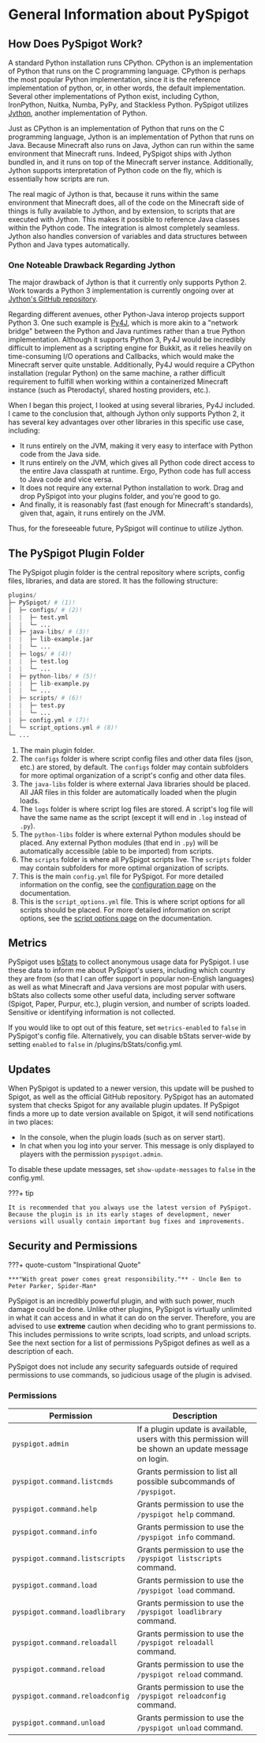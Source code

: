 # General Information about PySpigot

## How Does PySpigot Work?

A standard Python installation runs CPython. CPython is an implementation of Python that runs on the C programming language. CPython is perhaps the most popular Python implementation, since it is the reference implementation of python, or, in other words, the default implementation. Several other implementations of Python exist, including Cython, IronPython, Nuitka, Numba, PyPy, and Stackless Python. PySpigot utilizes [Jython](https://www.jython.org/), another implementation of Python.

Just as CPython is an implementation of Python that runs on the C programming language, Jython is an implementation of Python that runs on Java. Because Minecraft also runs on Java, Jython can run within the same environment that Minecraft runs. Indeed, PySpigot ships with Jython bundled in, and it runs on top of the Minecraft server instance. Additionally, Jython supports interpretation of Python code on the fly, which is essentially how scripts are run.

The real magic of Jython is that, because it runs within the same environment that Minecraft does, all of the code on the Minecraft side of things is fully available to Jython, and by extension, to scripts that are executed with Jython. This makes it possible to reference Java classes within the Python code. The integration is almost completely seamless. Jython also handles conversion of variables and data structures between Python and Java types automatically.

### One Noteable Drawback Regarding Jython

The major drawback of Jython is that it currently only supports Python 2. Work towards a Python 3 implementation is currently ongoing over at [Jython's GitHub repository](https://github.com/jython/jython).

Regarding different avenues, other Python-Java interop projects support Python 3. One such example is [Py4J](https://www.py4j.org/), which is more akin to a "network bridge" between the Python and Java runtimes rather than a true Python implementation. Although it supports Python 3, Py4J would be incredibly difficult to implement as a scripting engine for Bukkit, as it relies heavily on time-consuming I/O operations and Callbacks, which would make the Minecraft server quite unstable. Additionally, Py4J would require a CPython installation (regular Python) on the same machine, a rather difficult requirement to fulfill when working within a containerized Minecraft instance (such as Pterodactyl, shared hosting providers, etc.).

When I began this project, I looked at using several libraries, Py4J included. I came to the conclusion that, although Jython only supports Python 2, it has several key advantages over other libraries in this specific use case, including:

- It runs entirely on the JVM, making it very easy to interface with Python code from the Java side.
- It runs entirely on the JVM, which gives all Python code direct access to the entire Java classpath at runtime. Ergo, Python code has full access to Java code and vice versa.
- It does not require any external Python installation to work. Drag and drop PySpigot into your plugins folder, and you're good to go.
- And finally, it is reasonably fast (fast enough for Minecraft's standards), given that, again, it runs entirely on the JVM.

Thus, for the foreseeable future, PySpigot will continue to utilize Jython.

## The PySpigot Plugin Folder

The PySpigot plugin folder is the central repository where scripts, config files, libraries, and data are stored. It has the following structure:

``` py
plugins/
├─ PySpigot/ # (1)!
│  ├─ configs/ # (2)!
|  |  ├─ test.yml
|  |  └─ ...
│  ├─ java-libs/ # (3)!
|  |  ├─ lib-example.jar
|  |  └─ ...
|  ├─ logs/ # (4)!
|  |  ├─ test.log
|  |  └─ ...
|  ├─ python-libs/ # (5)!
|  |  ├─ lib-example.py
|  |  └─ ...
|  ├─ scripts/ # (6)!
|  |  ├─ test.py
|  |  └─ ...
|  ├─ config.yml # (7)!
|  └─ script_options.yml # (8)!
└─ ...
```

1.  The main plugin folder.
2.  The `configs` folder is where script config files and other data files (json, etc.) are stored, by default. The `configs` folder may contain subfolders for more optimal organization of a script's config and other data files.
3.  The `java-libs` folder is where external Java libraries should be placed. All JAR files in this folder are automatically loaded when the plugin loads.
4.  The `logs` folder is where script log files are stored. A script's log file will have the same name as the script (except it will end in `.log` instead of `.py`).
5.  The `python-libs` folder is where external Python modules should be placed. Any external Python modules (that end in `.py`) will be automatically accessible (able to be imported) from scripts.
6.  The `scripts` folder is where all PySpigot scripts live. The `scripts` folder may contain subfolders for more optimal organization of scripts.
7.  This is the main `config.yml` file for PySpigot. For more detailed information on the config, see the [configuration page](pluginconfiguration.md) on the documentation.
8.  This is the `script_options.yml` file. This is where script options for all scripts should be placed. For more detailed information on script options, see the [script options page](../scripts/scriptoptions.md) on the documentation.

## Metrics

PySpigot uses [bStats](https://bstats.org/) to collect anonymous usage data for PySpigot. I use these data to inform me about PySpigot's users, including which country they are from (so that I can offer support in popular non-English languages) as well as what Minecraft and Java versions are most popular with users. bStats also collects some other useful data, including server software (Spigot, Paper, Purpur, etc.), plugin version, and number of scripts loaded. Sensitive or identifying information is not collected.

If you would like to opt out of this feature, set `metrics-enabled` to `false` in PySpigot's config file. Alternatively, you can disable bStats server-wide by setting `enabled` to `false` in /plugins/bStats/config.yml.

## Updates

When PySpigot is updated to a newer version, this update will be pushed to Spigot, as well as the official GitHub repository. PySpigot has an automated system that checks Spigot for any available plugin updates.  If PySpigot finds a more up to date version available on Spigot, it will send notifications in two places:

- In the console, when the plugin loads (such as on server start).
- In chat when you log into your server. This message is only displayed to players with the permission `pyspigot.admin`.

To disable these update messages, set `show-update-messages` to `false` in the config.yml.

???+ tip

    It is recommended that you always use the latest version of PySpigot. Because the plugin is in its early stages of development, newer versions will usually contain important bug fixes and improvements.

## Security and Permissions

???+ quote-custom "Inspirational Quote"

    ***"With great power comes great responsibility."** - Uncle Ben to Peter Parker, Spider-Man*

PySpigot is an incredibly powerful plugin, and with such power, much damage could be done. Unlike other plugins, PySpigot is virtually unlimited in what it can access and in what it can do on the server. Therefore, you are advised to use **extreme** caution when deciding who to grant permissions to. This includes permissions to write scripts, load scripts, and unload scripts. See the next section for a list of permissions PySpigot defines as well as a description of each.

PySpigot does not include any security safeguards outside of required permissions to use commands, so judicious usage of the plugin is advised.

### Permissions

| Permission                      | Description                                                                                           |
| ------------------------------- | ----------------------------------------------------------------------------------------------------- |
| `pyspigot.admin`                | If a plugin update is available, users with this permission will be shown an update message on login. |
| `pyspigot.command.listcmds`     | Grants permission to list all possible subcommands of `/pyspigot`.                                    |
| `pyspigot.command.help`         | Grants permission to use the `/pyspigot help` command.                                                |
| `pyspigot.command.info`         | Grants permission to use the `/pyspigot info` command.                                                |
| `pyspigot.command.listscripts`  | Grants permission to use the `/pyspigot listscripts` command.                                         |
| `pyspigot.command.load`         | Grants permission to use the `/pyspigot load` command.                                                |
| `pyspigot.command.loadlibrary`  | Grants permission to use the `/pyspigot loadlibrary` command.                                         |
| `pyspigot.command.reloadall`    | Grants permission to use the `/pyspigot reloadall` command.                                           |
| `pyspigot.command.reload`       | Grants permission to use the `/pyspigot reload` command.                                              |
| `pyspigot.command.reloadconfig` | Grants permission to use the `/pyspigot reloadconfig` command.                                        |
| `pyspigot.command.unload`       | Grants permission to use the `/pyspigot unload` command.                                              |